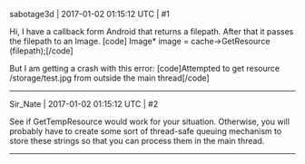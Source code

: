 sabotage3d | 2017-01-02 01:15:12 UTC | #1

Hi,
I have a callback form Android that returns a filepath. After that it passes the filepath to an Image.
[code] Image* image = cache->GetResource<Image>(filepath);[/code]

But I am getting a crash with this error:
[code]Attempted to get resource /storage/test.jpg from outside the main thread[/code]

-------------------------

Sir_Nate | 2017-01-02 01:15:12 UTC | #2

See if GetTempResource would work for your situation. Otherwise, you will probably have to create some sort of thread-safe queuing mechanism to store these strings so that you can process them in the main thread.

-------------------------

